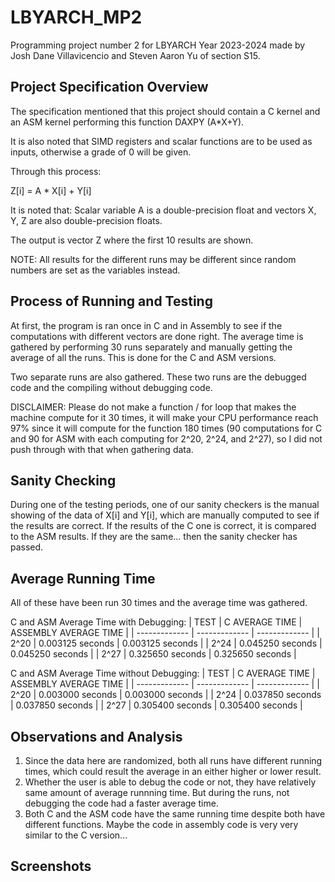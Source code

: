 # LBYARCH_MP2
Programming project number 2 for LBYARCH Year 2023-2024 made by Josh Dane Villavicencio and Steven Aaron Yu of section S15.


## Project Specification Overview
The specification mentioned that this project should contain a C kernel and an ASM kernel performing this function DAXPY (A*X+Y).

It is also noted that SIMD registers and scalar functions are to be used as inputs, otherwise a grade of 0 will be given. 

Through this process:

Z[i] = A * X[i] + Y[i]

It is noted that:
Scalar variable A is a double-precision float and vectors X, Y, Z are also double-precision floats. 

The output is vector Z where the first 10 results are shown. 

NOTE: All results for the different runs may be different since random numbers are set as the variables instead. 


## Process of Running and Testing

At first, the program is ran once in C and in Assembly to see if the computations with different vectors are done right. 
The average time is gathered by performing 30 runs separately and manually getting the average of all the runs. This is done for the C and ASM versions.

Two separate runs are also gathered. These two runs are the debugged code and the compiling without debugging code. 

DISCLAIMER: Please do not make a function / for loop that makes the machine compute for it 30 times, it will make your CPU performance reach 97% since it will compute for the function 180 times (90 computations for C and 90 for ASM with each computing for 2^20, 2^24, and 2^27), so I did not push through with that when gathering data. 

## Sanity Checking

During one of the testing periods, one of our sanity checkers is the manual showing of the data of X[i] and Y[i], which are manually computed to see if the results are correct.
If the results of the C one is correct, it is compared to the ASM results. If they are the same... then the sanity checker has passed. 


## Average Running Time 

All of these have been run 30 times and the average time was gathered. 

C and ASM Average Time with Debugging:
|  TEST  |  C AVERAGE TIME  |  ASSEMBLY AVERAGE TIME  | 
| ------------- | ------------- | ------------- |
|  2^20  |  0.003125 seconds  |  0.003125 seconds  |
|  2^24  |  0.045250 seconds  |  0.045250 seconds  |
|  2^27  |  0.325650 seconds  |  0.325650 seconds  |

C and ASM Average Time without Debugging:
|  TEST  |  C AVERAGE TIME  |  ASSEMBLY AVERAGE TIME  | 
| ------------- | ------------- | ------------- |
|  2^20  |  0.003000 seconds  |  0.003000 seconds  |
|  2^24  |  0.037850 seconds  |  0.037850 seconds  |
|  2^27  |  0.305400 seconds  |  0.305400 seconds  |



## Observations and Analysis
1. Since the data here are randomized, both all runs have different running times, which could result the average in an either higher or lower result.
2. Whether the user is able to debug the code or not, they have relatively same amount of average runnning time. But during the runs, not debugging the code had a faster average time.
3. Both C and the ASM code have the same running time despite both have different functions. Maybe the code in assembly code is very very similar to the C version...  


## Screenshots



